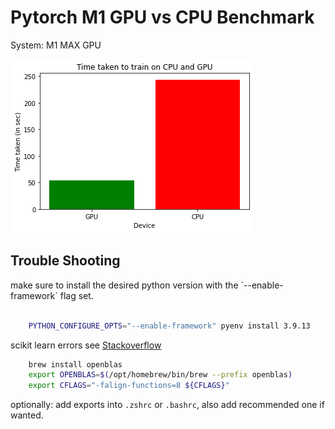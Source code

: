 # Pytorch M1 GPU vs CPU Benchmark

System: M1 MAX GPU

![result](images/result.png)


## Trouble Shooting

make sure to install the desired python version with the ´--enable-framework´ flag set.
```bash

    PYTHON_CONFIGURE_OPTS="--enable-framework" pyenv install 3.9.13

```

scikit learn errors see
[Stackoverflow](https://stackoverflow.com/questions/68620927/installing-scipy-and-scikit-learn-on-apple-m1)

```bash
    brew install openblas
    export OPENBLAS=$(/opt/homebrew/bin/brew --prefix openblas)
    export CFLAGS="-falign-functions=8 ${CFLAGS}"
```

optionally: add exports into `.zshrc` or `.bashrc`, also add recommended one if wanted.